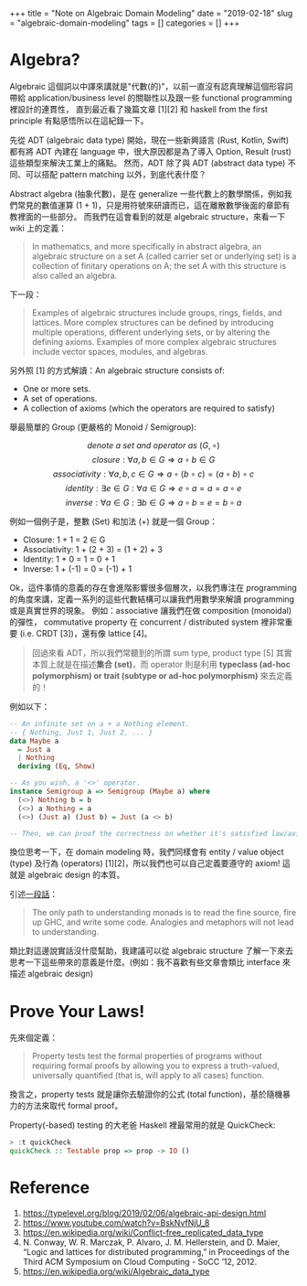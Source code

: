 +++
title = "Note on Algebraic Domain Modeling"
date = "2019-02-18"
slug = "algebraic-domain-modeling" 
tags = []
categories = []
+++

<script type="text/javascript" async
  src="https://cdnjs.cloudflare.com/ajax/libs/mathjax/2.7.5/latest.js?config=TeX-MML-AM_CHTML">
</script>

# Algebra?

Algebraic 這個詞以中譯來講就是"代數(的)"，以前一直沒有認真理解這個形容詞帶給 application/business level 的關聯性以及跟一些 functional programming 裡設計的連貫性，
直到最近看了幾篇文章 [1][2] 和 haskell from the first principle 有點感悟所以在這紀錄一下。

先從 ADT (algebraic data type) 開始，現在一些新興語言 (Rust, Kotlin, Swift) 都有將 ADT 內建在 language 中，很大原因都是為了導入 Option, Result (rust) 這些類型來解決工業上的痛點。
然而，ADT 除了與 ADT (abstract data type) 不同、可以搭配 pattern matching 以外，到底代表什麼？

Abstract algebra (抽象代數)，是在 generalize 一些代數上的數學關係，例如我們常見的數值運算 (1 + 1)，只是用符號來研讀而已，這在離散數學後面的章節有教裡面的一些部分。
而我們在這會看到的就是 algebraic structure，來看一下 wiki 上的定義：

> In mathematics, and more specifically in abstract algebra, an algebraic structure on a set A (called carrier set or underlying set) is a collection of finitary operations on A; the set A with this structure is also called an algebra.

下一段：

> Examples of algebraic structures include groups, rings, fields, and lattices. More complex structures can be defined by introducing multiple operations, different underlying sets, or by altering the defining axioms. Examples of more complex algebraic structures include vector spaces, modules, and algebras.

另外照 [1] 的方式解讀：An algebraic structure consists of:

* One or more sets.
* A set of operations.
* A collection of axioms (which the operators are required to satisfy)

舉最簡單的 Group (更嚴格的 Monoid / Semigroup):

$$ denote \ a \ set \ and \ operator \ as \ (G, \circ)$$
$$ closure : \forall a, b \in G \Rightarrow a \circ b \in G$$
$$ associativity : \forall a, b, c\in G \Rightarrow a \circ (b \circ c) = (a \circ b) \circ c $$
$$ identity: \exists e \in G : \forall a \in G \Rightarrow e \circ a = a = a \circ e $$
$$ inverse: \forall a \in G : \exists b \in G \Rightarrow a \circ b = e = b \circ a $$

例如一個例子是，整數 (Set) 和加法 (+) 就是一個 Group：

* Closure: 1 + 1 = 2 ∈ G
* Associativity: 1 + (2 + 3) = (1 + 2) + 3
* Identity: 1 + 0 = 1 = 0 + 1
* Inverse: 1 + (-1) = 0 = (-1) + 1

Ok，這件事情的意義的存在會進階影響很多個層次，以我們專注在 programming 的角度來講，定義一系列的這些代數結構可以讓我們用數學來解讀 programming 或是真實世界的現象。
例如：associative 讓我們在做 composition (monoidal) 的彈性，
commutative property 在 concurrent / distributed system 裡非常重要 (i.e. CRDT [3])，還有像 lattice [4]。

> 回過來看 ADT，所以我們常聽到的所謂 sum type, product type [5] 其實本質上就是在描述**集合 (set)**，而 operator 則是利用 **typeclass (ad-hoc polymorphism) or trait (subtype or ad-hoc polymorphism)** 來去定義的！

例如以下：

```haskell
-- An infinite set on a + a Nothing element.
-- { Nothing, Just 1, Just 2, ... }
data Maybe a
  = Just a
  | Nothing
  deriving (Eq, Show)

-- As you wish, a '<>' operator.
instance Semigroup a => Semigroup (Maybe a) where
  (<>) Nothing b = b
  (<>) a Nothing = a
  (<>) (Just a) (Just b) = Just (a <> b)

-- Then, we can proof the correctness on whether it's satisfied law/axiom.
```

換位思考一下，在 domain modeling 時，我們同樣會有 entity / value object (type) 及行為 (operators) [1][2]，所以我們也可以自己定義要遵守的 axiom!
這就是 algebraic design 的本質。

引述[一段話](http://dev.stephendiehl.com/hask/#eightfold-path-to-monad-satori)：

> The only path to understanding monads is to read the fine source, fire up GHC, and write some code. Analogies and metaphors will not lead to understanding.

類比對這邊說實話沒什麼幫助，我建議可以從 algebraic structure 了解一下來去思考一下這些帶來的意義是什麼。(例如：我不喜歡有些文章會類比 interface 來描述 algebraic design)

# Prove Your Laws!

先來個定義：

> Property tests test the formal properties of programs without requiring formal proofs by 
allowing you to express a truth-valued, universally quantified (that is, will apply to all cases) function.

換言之，property tests 就是讓你去驗證你的公式 (total function)，基於隨機暴力的方法來取代 formal proof。

Property(-based) testing 的大老爸 Haskell 裡最常用的就是 QuickCheck:

```haskell
> :t quickCheck
quickCheck :: Testable prop => prop -> IO ()
```

# Reference

1. https://typelevel.org/blog/2019/02/06/algebraic-api-design.html
2. https://www.youtube.com/watch?v=BskNvfNjU_8
3. https://en.wikipedia.org/wiki/Conflict-free_replicated_data_type
4. N. Conway, W. R. Marczak, P. Alvaro, J. M. Hellerstein, and D. Maier, “Logic and lattices for distributed programming,” in Proceedings of the Third ACM Symposium on Cloud Computing - SoCC ’12, 2012.
5. https://en.wikipedia.org/wiki/Algebraic_data_type 